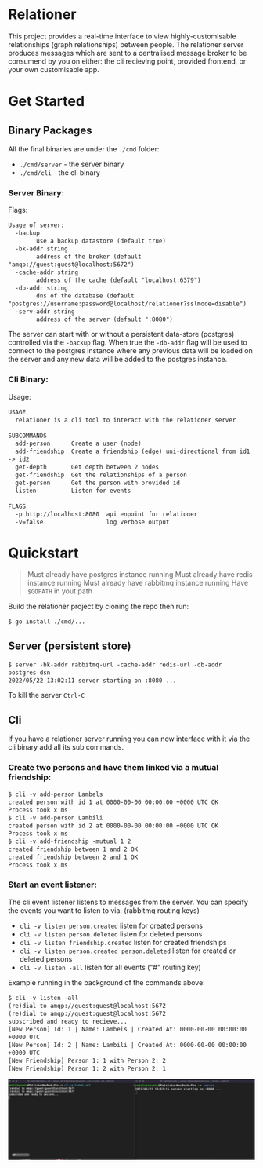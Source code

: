 # Relationer
This project provides a real-time interface to view highly-customisable relationships (graph relationships) between people. The relationer server produces messages which are sent to a centralised message broker to be consumend by you on either: the cli recieving point, provided frontend, or your own customisable app.

# Get Started
## Binary Packages
All the final binaries are under the `./cmd` folder:
- `./cmd/server` - the server binary
- `./cmd/cli` - the cli binary
### Server Binary:
Flags:
```
Usage of server:
  -backup
        use a backup datastore (default true)
  -bk-addr string
        address of the broker (default "amqp://guest:guest@localhost:5672")
  -cache-addr string
        address of the cache (default "localhost:6379")
  -db-addr string
        dns of the database (default "postgres://username:password@localhost/relationer?sslmode=disable")
  -serv-addr string
        address of the server (default ":8080")
```
The server can start with or without a persistent data-store (postgres) controlled via the `-backup` flag. When true the `-db-addr` flag will be used to connect to the postgres instance where any previous data will be loaded on the server and any new data will be added to the postgres instance.
### Cli Binary:
Usage:
```
USAGE
  relationer is a cli tool to interact with the relationer server

SUBCOMMANDS
  add-person      Create a user (node)
  add-friendship  Create a friendship (edge) uni-directional from id1 -> id2
  get-depth       Get depth between 2 nodes
  get-friendship  Get the relationships of a person
  get-person      Get the person with provided id
  listen          Listen for events

FLAGS
  -p http://localhost:8080  api enpoint for relationer
  -v=false                  log verbose output
```

# Quickstart
> Must already have postgres instance running
> Must already have redis instance running
> Must already have rabbitmq instance running
> Have `$GOPATH` in yout path

Build the relationer project by cloning the repo then run:
```
$ go install ./cmd/...
```

## Server (persistent store)
```
$ server -bk-addr rabbitmq-url -cache-addr redis-url -db-addr postgres-dsn
2022/05/22 13:02:11 server starting on :8080 ...
```
To kill the server `Ctrl-C`

## Cli
If you have a relationer server running you can now interface with it via the cli binary add all its sub commands.
### Create two persons and have them linked via a mutual friendship:
```
$ cli -v add-person Lambels
created person with id 1 at 0000-00-00 00:00:00 +0000 UTC OK
Process took x ms
$ cli -v add-person Lambili
created person with id 2 at 0000-00-00 00:00:00 +0000 UTC OK
Process took x ms
$ cli -v add-friendship -mutual 1 2
created friendship between 1 and 2 OK
created friendship between 2 and 1 OK
Process took x ms
```
### Start an event listener:
The cli event listener listens to messages from the server.
You can specify the events you want to listen to via: (rabbitmq routing keys)
- `cli -v listen person.created` listen for created persons
- `cli -v listen person.deleted` listen for deleted persons
- `cli -v listen friendship.created` listen for created friendships
- `cli -v listen person.created person.deleted` listen for created or deleted persons
- `cli -v listen -all` listen for all events ("#" routing key)
  
Example running in the background of the commands above:
```
$ cli -v listen -all
(re)dial to amqp://guest:guest@localhost:5672
(re)dial to amqp://guest:guest@localhost:5672
subscribed and ready to recieve...
[New Person] Id: 1 | Name: Lambels | Created At: 0000-00-00 00:00:00 +0000 UTC
[New Person] Id: 2 | Name: Lambili | Created At: 0000-00-00 00:00:00 +0000 UTC
[New Friendship] Person 1: 1 with Person 2: 2
[New Friendship] Person 1: 2 with Person 2: 1
```
![demo giphy](demo.gif)